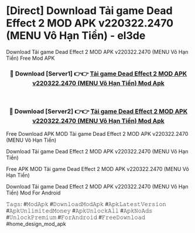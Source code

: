 # [Direct] Download Tải game Dead Effect 2 MOD APK v220322.2470 (MENU Vô Hạn Tiền) - el3de
Download Tải game Dead Effect 2 MOD APK v220322.2470 (MENU Vô Hạn Tiền) Free Mod APK

<div align="center">
<h3>🔴 Download [Server1] 👉👉 <a href="https://apk-comot.site?title=Tải_game_Dead_Effect_2_MOD_APK_v220322.2470_(MENU_Vô_Hạn_Tiền)">Tải game Dead Effect 2 MOD APK v220322.2470 (MENU Vô Hạn Tiền) Mod Apk</a></h3><br>

<h3>🔴 Download [Server2] 👉👉 <a href="https://apk-comot.site?title=Tải_game_Dead_Effect_2_MOD_APK_v220322.2470_(MENU_Vô_Hạn_Tiền)">Tải game Dead Effect 2 MOD APK v220322.2470 (MENU Vô Hạn Tiền) Mod Apk</a></h3>
</div>


Free Download APK MOD Tải game Dead Effect 2 MOD APK v220322.2470 (MENU Vô Hạn Tiền)

Download Tải game Dead Effect 2 MOD APK v220322.2470 (MENU Vô Hạn Tiền) 

Free APK MOD Tải game Dead Effect 2 MOD APK v220322.2470 (MENU Vô Hạn Tiền) 

Download Tải game Dead Effect 2 MOD APK v220322.2470 (MENU Vô Hạn Tiền) Mod For Android

𝚃𝚊𝚐𝚜: #𝙼𝚘𝚍𝙰𝚙𝚔 #𝙳𝚘𝚠𝚗𝚕𝚘𝚊𝚍𝙼𝚘𝚍𝙰𝚙𝚔 #𝙰𝚙𝚔𝙻𝚊𝚝𝚎𝚜𝚝𝚅𝚎𝚛𝚜𝚒𝚘𝚗 #𝙰𝚙𝚔𝚄𝚗𝚕𝚒𝚖𝚒𝚝𝚎𝚍𝙼𝚘𝚗𝚎𝚢 #𝙰𝚙𝚔𝚄𝚗𝚕𝚘𝚌𝚔𝙰𝚕𝚕 #𝙰𝚙𝚔𝙽𝚘𝙰𝚍𝚜 #𝚄𝚗𝚕𝚘𝚌𝚔𝙿𝚛𝚎𝚖𝚒𝚞𝚖 #𝙵𝚘𝚛𝙰𝚗𝚍𝚛𝚘𝚒𝚍 #𝙵𝚛𝚎𝚎𝙳𝚘𝚠𝚗𝚕𝚘𝚊𝚍 #home_design_mod_apk